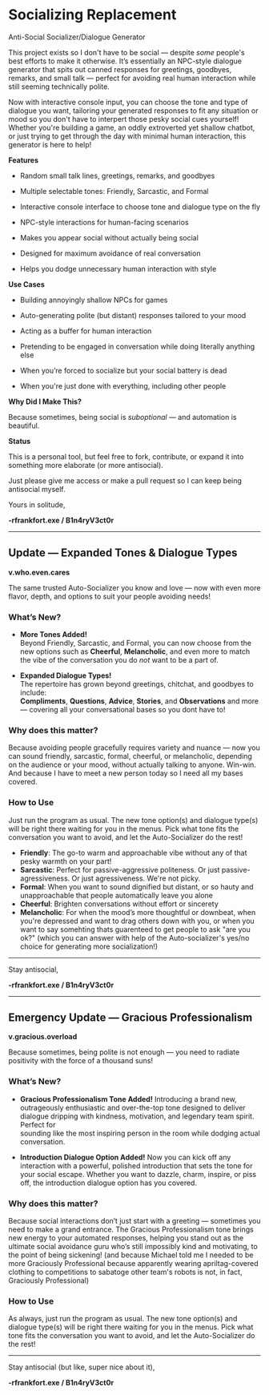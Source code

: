 # Socializing Replacement
Anti-Social Socializer/Dialogue Generator

This project exists so I don't have to be social — despite *some* people's best efforts to make it otherwise.
It’s essentially an NPC-style dialogue generator that spits out canned responses for greetings, goodbyes, remarks, and small talk — perfect for avoiding real human interaction while still seeming technically polite.

Now with interactive console input, you can choose the tone and type of dialogue you want, tailoring your generated responses to fit any situation or mood so you don't have to interpert those pesky social cues yourself! Whether you're building a game, an oddly extroverted yet shallow chatbot, or just trying to get through the day with minimal human interaction, this generator is here to help!



**Features**

 
   - Random small talk lines, greetings, remarks, and goodbyes

   - Multiple selectable tones: Friendly, Sarcastic, and Formal

   - Interactive console interface to choose tone and dialogue type on the fly

   - NPC-style interactions for human-facing scenarios

   - Makes you appear social without actually being social

   - Designed for maximum avoidance of real conversation

   - Helps you dodge unnecessary human interaction with style
     



**Use Cases**

  
  - Building annoyingly shallow NPCs for games 

  - Auto-generating polite (but distant) responses tailored to your mood

  - Acting as a buffer for human interaction

  - Pretending to be engaged in conversation while doing literally anything else

  - When you’re forced to socialize but your social battery is dead

  - When you're just done with everything, including other people



**Why Did I Make This?**
  
  
  Because sometimes, being social is *suboptional* — and automation is beautiful.



**Status**

  
  This is a personal tool, but feel free to fork, contribute, or expand it into something more elaborate (or more antisocial).

  Just please give me access or make a pull request so I can keep being antisocial myself.


Yours in solitude,
  
 
  **-rfrankfort.exe / B1n4ryV3ct0r**

--------------------------------------------------------------

## Update — Expanded Tones & Dialogue Types

**v.who.even.cares**

 The same trusted Auto-Socializer you know and love — now with even more flavor, depth, and options to suit your people avoiding needs!


### What’s New?

- **More Tones Added!**  
  Beyond Friendly, Sarcastic, and Formal, you can now choose from the new options such as **Cheerful**, **Melancholic**, and even more to match the vibe of the conversation you do
  *not* want to be a part of.

- **Expanded Dialogue Types!**  
  The repertoire has grown beyond greetings, chitchat, and goodbyes to include:  
  **Compliments**, **Questions**, **Advice**, **Stories**, and **Observations** and more — covering all your conversational bases so you dont have to!


### Why does this matter?

Because avoiding people gracefully requires variety and nuance — now you can sound friendly, sarcastic, formal, cheerful, or melancholic, depending on the audience or your mood, without actually talking to anyone. Win-win. And because I have to meet a new person today so I need all my bases covered.


### How to Use

Just run the program as usual. The new tone option(s) and dialogue type(s) will be right there waiting for you in the menus. Pick what tone fits the conversation you want to 
avoid, and let the Auto-Socializer do the rest!


- **Friendly**: The go-to warm and approachable vibe without any of that pesky warmth on your part! 
- **Sarcastic**: Perfect for passive-aggressive politeness. Or just passive-agressiveness. Or just agressiveness. We're not picky.
- **Formal**: When you want to sound dignified but distant, or so hauty and unapproachable that people automatically leave you alone
- **Cheerful**: Brighten conversations without effort or sincerety  
- **Melancholic**: For when the mood’s more thoughtful or downbeat, when you're depressed and want to drag others down with you, or when you want to say somehting thats guarenteed
   to get people to ask "are you ok?" (which you can answer with help of the Auto-socializer's yes/no choice for generating more socialization!)


------------

Stay antisocial, 

**-rfrankfort.exe / B1n4ryV3ct0r**

--------------------------------------------------------------

## Emergency Update — Gracious Professionalism 

**v.gracious.overload**

Because sometimes, being polite is not enough — you need to radiate positivity with the force of a thousand suns!


### What’s New?

- **Gracious Professionalism Tone Added!**
 Introducing a brand new, outrageously enthusiastic and over-the-top tone designed to deliver dialogue dripping with kindness, motivation, and legendary team spirit. Perfect for  
 sounding like the most inspiring person in the room while dodging actual conversation.

- **Introduction Dialogue Option Added!**
 Now you can kick off any interaction with a powerful, polished introduction that sets the tone for your social escape. Whether you want to dazzle, charm, inspire, or piss off,
 the introduction dialogue option has you covered.


### Why does this matter?

Because social interactions don’t just start with a greeting — sometimes you need to make a grand entrance. The Gracious Professionalism tone brings new energy to your automated 
responses, helping you stand out as the ultimate social avoidance guru who’s still impossibly kind and motivating, to the point of being sickening! (and because Michael told me I 
needed to be more Graciously Professional because apparently wearing apriltag-covered clothing to competitions to sabatoge other team's robots is not, in fact, Graciously 
Professional)


### How to Use

As always, just run the program as usual. The new tone option(s) and dialogue type(s) will be right there waiting for you in the menus. Pick what tone fits the conversation you 
want to avoid, and let the Auto-Socializer do the rest!

------------

Stay antisocial (but like, super nice about it),

**-rfrankfort.exe / B1n4ryV3ct0r**
